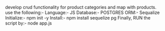 develop crud functionality for product categories and map with products.
use the following:-
Language:- JS
Database:- POSTGRES
ORM:- Sequalize
Initialize:-
npm init -y
Install:-
npm install sequelize pg
Finally, RUN the script by:-
node app.js
